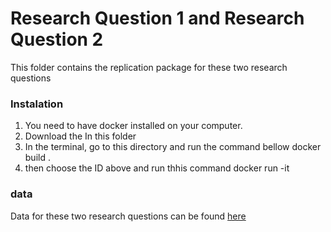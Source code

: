 # Research Question 1 and Research Question 2

This folder contains the replication package for these two research questions

### Instalation

1. You need to have docker installed on your computer.
2. Download the In this folder
3. In the terminal, go to this directory and run the command bellow
   docker build .
4. then choose the ID above and run thhis command
   docker run -it <ID>

### data

Data for these two research questions can be found [here](https://github.com/CESEL/BatchBuilderResearch/tree/master/RQ1%2C2/data)
